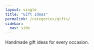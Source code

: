 ```yaml
---
layout: single
title: "Gift Ideas"
permalink: /categories/gifts/
sidebar:
  nav: side
---
```


Handmade gift ideas for every occasion.
